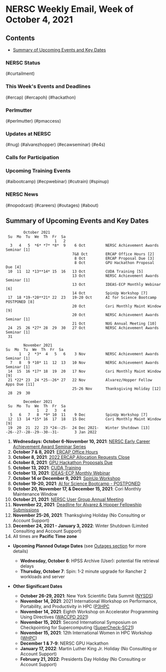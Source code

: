 # NERSC Weekly Email, Week of October 4, 2021 <a name="top"></a> #

## Contents ## 

- [Summary of Upcoming Events and Key Dates](#dates)

### NERSC Status

(#curtailment)

### This Week's Events and Deadlines

(#ercap)
(#ercapoh)
(#hackathon)

### Perlmutter

(#perlmutter)
(#pmaccess)

### Updates at NERSC 

(#nug)
(#alvarezhopper)
(#ecawseminar)
(#e4s)

### Calls for Participation


### Upcoming Training Events 

(#aibootcamp)
(#ecpwebinar)
(#cutrain)
(#spinup)

### NERSC News 

(#nopodcast)
(#careers)
(#outages)
(#about)

## Summary of Upcoming Events and Key Dates <a name="dates"/></a> ##

            October 2021
     Su  Mo  Tu  We  Th  Fr  Sa
                          1   2
      3   4   5  *6* *7* *8*  9    6 Oct         NERSC Achievement Awards Seminar [1]
                                  7&8 Oct        ERCAP Office Hours [2]
                                   8 Oct         ERCAP Proposal Due [3]
                                   8 Oct         GPU Hackathon Proposal Due [4]
     10  11  12 *13**14* 15  16   13 Oct         CUDA Training [5]
                                  13 Oct         NERSC Achievement Awards Seminar [1]
                                  13 Oct         IDEAS-ECP Monthly Webinar [6]
                                  14 Oct         SpinUp Workshop [7]
     17  18 *19-*20**21* 22  23   19-20 Oct      AI for Science Bootcamp POSTPONED [8]
                                  20 Oct         Cori Monthly Maint Window [9]
                                  20 Oct         NERSC Achievement Awards Seminar [1]
                                  21 Oct         NUG Annual Meeting [10]
     24  25  26 *27* 28  29  30   27 Oct         NERSC Achievement Awards Seminar [1]
     31

            November 2021
    Su  Mo  Tu  We  Th  Fr  Sa
          1   2  *3*  4   5   6    3 Nov         NERSC Achievement Awards Seminar [1]
      7   8   9 *10* 11  12  13   10 Nov         NERSC Achievement Awards Seminar [1]
     14  15  16 *17* 18  19  20   17 Nov         Cori Monthly Maint Window [9]
     21 *22* 23  24 *25--26* 27   22 Nov         Alvarez/Hopper Fellow Apps Due [11]
                                  25-26 Nov      Thanksgiving Holiday [12]
     28  29  30  

            December 2021
     Su  Mo  Tu  We  Th  Fr  Sa
                  1   2   3   4
      5   6   7   8  *9* 10  11    9 Dec         SpinUp Workshop [7]
     12  13  14 *15* 16  17  18   15 Dec         Cori Monthly Maint Window [9]
     19  20  21  22  23 *24--25-  24 Dec 2021-   Winter Shutdown [13]
    -26--27--28--29--30--31-       3 Jan 2022


1. **Wednesdays: October 6-November 10, 2021**: [NERSC Early Career Achievement Award Seminar Series](#ecawseminar)
2. **October 7 & 8, 2021**: [ERCAP Office Hours](#ercap)
3. **October 8, 2021**: [2022 ERCAP Allocation Requests Close](#ercap)
4. **October 8, 2021**: [GPU Hackathon Proposals Due](#hackathon)
5. **October 13, 2021**: [CUDA Training](#cutrain)
6. **October 13, 2021**: [IDEAS-ECP Monthly Webinar](#ecpwebinar)
7. **October 14 or December 9, 2021**: [SpinUp Workshop](#spinup)
8. **October 19-20, 2021**: [AI for Science Bootcamp - POSTPONED](#aibootcamp)
9. **October 20, November 17, & December 15, 2021**: Cori Monthly Maintenance Window
10. **October 21, 2021**: [NERSC User Group Annual Meeting](#nug)
10. **November 22, 2021**: [Deadline for Alvarez & Hopper Fellowship Submissions](#alvarezhopper)
11. **November 25-26, 2021**: Thanksgiving Holiday (No Consulting or Account Support)
12. **December 24, 2021 - January 3, 2022**: Winter Shutdown (Limited Consulting and Account Support)
13. All times are **Pacific Time zone**

- **Upcoming Planned Outage Dates** (see [Outages section](#outages) for more 
details)
    - **Wednesday, October 6**: HPSS Archive (User): potential file retrieval delays
    - **Thursday, October 7**: Spin: 1-2 minute upgrade for Rancher 2 workloads
and server

- **Other Significant Dates**
    - **October 26-29, 2021**: New York Scientific Data Summit ([NYSDS](https://www.bnl.gov/nysds21))
    - **November 14, 2021**: 2021 International Workshop on Performance, Portability, and Productivity in HPC ([P3HPC](https://p3hpc.org/workshop/2021/)
    - **November 14, 2021**: Eighth Workshop on Accelerator Programming Using Directives ([WACCPD 2021](https://www.waccpd.org))
    - **November 15, 2021**: Second International Symposium on Checkpointing for Supercomputing ([SuperCheck-SC21](https://supercheck.lbl.gov/supercheck-sc21))
    - **November 15, 2021**: 12th International Women in HPC Workshop ([WHPC](https://womeninhpc.org/events/sc-2021-workshop))
    - **December 1 & 7-9**: NERSC GPU Hackathon
    - **January 17, 2022**: Martin Luther King Jr. Holiday (No Consulting or Account Support)
    - **February 21, 2022**: Presidents Day Holiday (No Consulting or Account Support)

